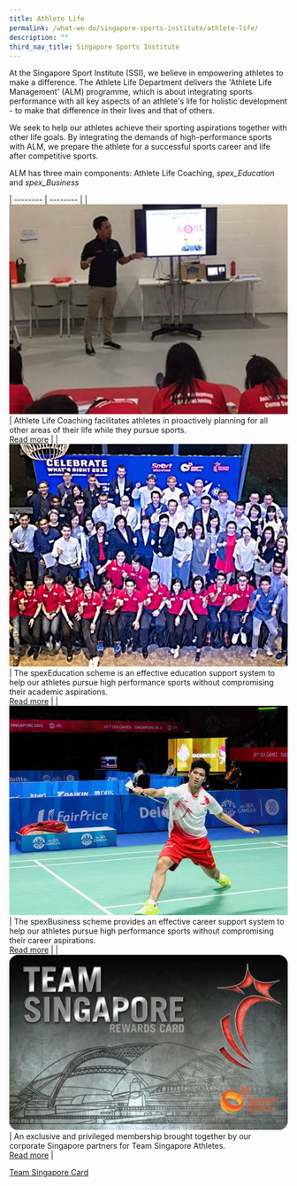 ```yaml
---
title: Athlete Life
permalink: /what-we-do/singapore-sports-institute/athlete-life/
description: ""
third_nav_title: Singapore Sports Institute
---
```

At the Singapore Sport Institute (SSI), we believe in empowering athletes to make a difference. The Athlete Life Department delivers the 'Athlete Life Management' (ALM) programme, which is about integrating sports performance with all key aspects of an athlete's life for holistic development - to make that difference in their lives and that of others.

We seek to help our athletes achieve their sporting aspirations together with other life goals. By integrating the demands of high-performance sports with ALM, we prepare the athlete for a successful sports career and life after competitive sports.

ALM has three main components: Athlete Life Coaching, *spex_Education* and *spex_Business*


| -------- | -------- | 
| ![](/images/What%20We%20Do/Singapore%20Sports%20Institute/Athlete%20Life/Athlete%20Life%20Coaching01.jpg)     | Athlete Life Coaching facilitates athletes in proactively planning for all other areas of their life while they pursue sports.<br>[Read more](/singapore-sports-institute/athlete-life/athlete-life-coaching/)     | 
| ![](/images/What%20We%20Do/Singapore%20Sports%20Institute/Athlete%20Life/spexed.jpg)   | The spexEducation scheme is an effective education support system to help our athletes pursue high performance sports without compromising their academic aspirations.<br>[Read more](/singapore-sports-institute/athlete-life/spexeducation/) |
| ![](/images/What%20We%20Do/Singapore%20Sports%20Institute/Athlete%20Life/Derek%20Wong%20at%20SEA%20Games.jpg)   | The spexBusiness scheme provides an effective career support system to help our athletes pursue high performance sports without compromising their career aspirations.<br>[Read more](/singapore-sports-institute/athlete-life/spexbusiness/) | 
| ![](/images/What%20We%20Do/Singapore%20Sports%20Institute/Athlete%20Life/teamsingaporecard.jpg)  | An exclusive and privileged membership brought together by our corporate Singapore partners for Team Singapore Athletes.<br>[Read more](/singapore-sports-institute/athlete-life/team-singapore-card/) | 

[Team Singapore Card](/singapore-sports-institute/athlete-life/team-singapore-card/)